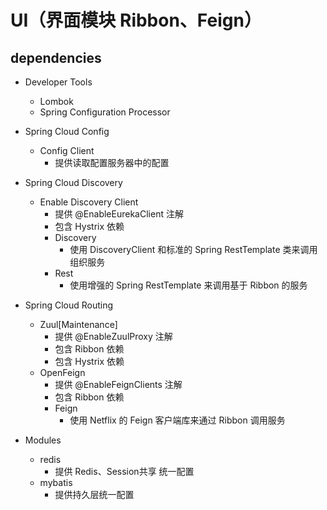 # UI（界面模块 Ribbon、Feign）
 
## dependencies

- Developer Tools
    - Lombok
    - Spring Configuration Processor

- Spring Cloud Config
    - Config Client
        - 提供读取配置服务器中的配置

- Spring Cloud Discovery
    - Enable Discovery Client
        - 提供 @EnableEurekaClient 注解
        - 包含 Hystrix 依赖
        - Discovery
            - 使用 DiscoveryClient 和标准的 Spring RestTemplate 类来调用组织服务
        - Rest
            - 使用增强的 Spring RestTemplate 来调用基于 Ribbon 的服务

- Spring Cloud Routing
    - Zuul[Maintenance]
        - 提供 @EnableZuulProxy 注解
        - 包含 Ribbon 依赖
        - 包含 Hystrix 依赖
    - OpenFeign
        - 提供 @EnableFeignClients 注解
        - 包含 Ribbon 依赖
        - Feign
            - 使用 Netflix 的 Feign 客户端库来通过 Ribbon 调用服务

- Modules
    - redis
        - 提供 Redis、Session共享 统一配置
    - mybatis
        - 提供持久层统一配置
